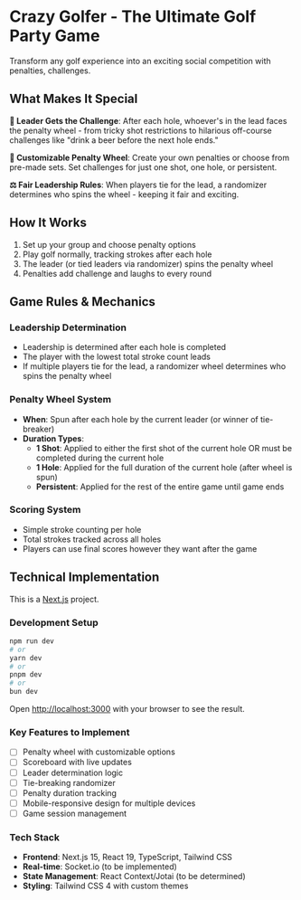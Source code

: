 # Crazy Golfer - The Ultimate Golf Party Game

Transform any golf experience into an exciting social competition with penalties, challenges.

## What Makes It Special

**🎯 Leader Gets the Challenge**: After each hole, whoever's in the lead faces the penalty wheel - from tricky shot restrictions to hilarious off-course challenges like "drink a beer before the next hole ends."

**🎡 Customizable Penalty Wheel**: Create your own penalties or choose from pre-made sets. Set challenges for just one shot, one hole, or persistent.

**⚖️ Fair Leadership Rules**: When players tie for the lead, a randomizer determines who spins the wheel - keeping it fair and exciting.

## How It Works

1. Set up your group and choose penalty options
2. Play golf normally, tracking strokes after each hole
3. The leader (or tied leaders via randomizer) spins the penalty wheel
4. Penalties add challenge and laughs to every round

## Game Rules & Mechanics

### Leadership Determination

- Leadership is determined after each hole is completed
- The player with the lowest total stroke count leads
- If multiple players tie for the lead, a randomizer wheel determines who spins the penalty wheel

### Penalty Wheel System

- **When**: Spun after each hole by the current leader (or winner of tie-breaker)
- **Duration Types**:
  - **1 Shot**: Applied to either the first shot of the current hole OR must be completed during the current hole
  - **1 Hole**: Applied for the full duration of the current hole (after wheel is spun)
  - **Persistent**: Applied for the rest of the entire game until game ends

### Scoring System

- Simple stroke counting per hole
- Total strokes tracked across all holes
- Players can use final scores however they want after the game

## Technical Implementation

This is a [Next.js](https://nextjs.org) project.

### Development Setup

```bash
npm run dev
# or
yarn dev
# or
pnpm dev
# or
bun dev
```

Open [http://localhost:3000](http://localhost:3000) with your browser to see the result.

### Key Features to Implement

- [ ] Penalty wheel with customizable options
- [ ] Scoreboard with live updates
- [ ] Leader determination logic
- [ ] Tie-breaking randomizer
- [ ] Penalty duration tracking
- [ ] Mobile-responsive design for multiple devices
- [ ] Game session management

### Tech Stack

- **Frontend**: Next.js 15, React 19, TypeScript, Tailwind CSS
- **Real-time**: Socket.io (to be implemented)
- **State Management**: React Context/Jotai (to be determined)
- **Styling**: Tailwind CSS 4 with custom themes
